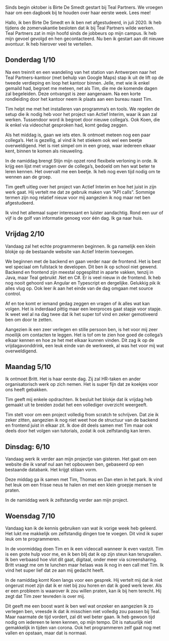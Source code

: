 <!-- title: De eerste week van Birte bij Teal Partners: “Leerrijk en overweldigend, maar één ding is zeker: ik ben super gemotiveerd” -->
<!-- author: Birte -->
<!-- date: 2020-11-23 -->

Sinds begin oktober is Birte De Smedt gestart bij Teal Partners. We vroegen haar om een dagboek bij te houden over haar eerste week. Lees mee!
 
Hallo, ik ben Birte De Smedt en ik ben net afgestudeerd, in juli 2020. Ik heb tijdens de zomervakantie besloten dat ik bij Teal Partners wilde werken. Teal Partners zat in mijn hoofd sinds de jobbeurs op mijn campus. Ik heb mijn gevoel gevolgd en hen gecontacteerd. Nu ben ik gestart aan dit nieuwe avontuur. Ik heb hierover veel te vertellen.

## Donderdag 1/10 

Na een treinrit en een wandeling van het station van Antwerpen naar het Teal Partners-kantoor (met behulp van Google Maps) stap ik uit de lift op de tweede verdieping en loop het kantoor binnen. Jelle, met wie ik enkel gemaild had, begroet me meteen, net als Tim, die me de komende dagen zal begeleiden. Deze ontvangst is zeer aangenaam. Na een korte rondleiding door het kantoor neem ik plaats aan een bureau naast Tim.
 
Tim helpt me met het installeren van programma’s en tools. We regelen de setup die ik nodig heb voor het project van Actief Interim, waar ik aan zal werken. Tussendoor word ik begroet door nieuwe collega’s. Ook Koen, die ik enkel via videochat gesproken had, komt gedag zeggen.

Als het middag is, gaan we iets eten. Ik ontmoet meteen nog een paar collega’s. Het is gezellig, al vind ik het stiekem ook wel een beetje overweldigend. Het is niet simpel om in een groep, waar iedereen elkaar kent, binnen te komen als nieuweling.
 
In de namiddag brengt Stijn mijn opzet rond flexibele verloning in orde. Ik krijg een lijst met vragen over de collega’s, bedoeld om hen wat beter te leren kennen. Het overvalt me een beetje. Ik heb nog even tijd nodig om te wennen aan de groep.

Tim geeft uitleg over het project van Actief Interim en hoe het juist in zijn werk gaat. Hij vertelt me dat ze gebruik maken van “API calls”. Sommige termen zijn nog relatief nieuw voor mij aangezien ik nog maar net ben afgestudeerd.

Ik vind het allemaal super interessant en luister aandachtig. Rond een uur of vijf is de golf van informatie genoeg voor één dag. Ik ga naar huis.

## Vrijdag 2/10

Vandaag zal het echte programmeren beginnen. Ik ga namelijk een klein blokje op de bestaande website van Actief Interim toevoegen.

We beginnen met de backend en gaan verder naar de frontend. Het is best wel speciaal om fullstack te developen. Dit ben ik op school niet gewend. Backend en frontend zijn meestal opgesplitst in aparte vakken, tenzij in Java, maar Teal gebruikt .Net en C#. Er is veel nieuw in de frontend. Ik heb nog nooit gehoord van Angular en Typescript en dergelijke. Gelukkig pik ik alles vlug op. Ook leer ik aan het einde van de dag omgaan met source control.

Af en toe komt er iemand gedag zeggen en vragen of ik alles wat kan volgen. Het is inderdaad pittig maar een leerproces gaat stapje voor stapje. Ik weet wel al na dag twee dat ik het super tof vind en zeker gemotiveerd ben om door te zetten.

Aangezien ik een zeer verlegen en stille persoon ben, is het voor mij zeer moeilijk om contacten te leggen. Het is tof om te zien hoe goed de collega’s elkaar kennen en hoe ze het met elkaar kunnen vinden. Dit zag ik op de vrijdagavonddrink, een leuk einde van de werkweek, al was het voor mij wat overweldigend.

## Maandag 5/10

Ik ontmoet Britt. Het is haar eerste dag. Zij zal HR-taken en ander organisatorisch werk op zich nemen. Het is super fijn dat ze koekjes voor ons heeft gebakken.
 
Tim geeft mij enkele opdrachten. Ik besluit het blokje dat ik vrijdag heb gemaakt uit te breiden zodat het een vollediger overzicht weergeeft.

Tim stelt voor om een project volledig from scratch te schrijven. Dat zie ik zeker zitten, aangezien ik nog niet weet hoe de structuur van de backend en frontend juist in elkaar zit. Ik doe dit deels samen met Tim maar ook deels door het volgen van tutorials, zodat ik ook zelfstandig kan leren.
 
## Dinsdag: 6/10

Vandaag werk ik verder aan mijn projectje van gisteren. Het gaat om een website die ik vanaf nul aan het opbouwen ben, gebaseerd op een bestaande databank. Het krijgt stilaan vorm.
 
Deze middag ga ik samen met Tim, Thomas en Dan eten in het park. Ik vind het leuk om een frisse neus te halen en met een klein groepje mensen te praten.

In de namiddag werk ik zelfstandig verder aan mijn project. 

## Woensdag 7/10
Vandaag kan ik de kennis gebruiken van wat ik vorige week heb geleerd. Het lukt me makkelijk om zelfstandig dingen toe te voegen. Dit vind ik super leuk om te programmeren.

In de voormiddag doen Tim en ik een videocall wanneer ik even vastzit. Tim is een grote hulp voor me, en ik ben blij dat ik op zijn steun kan terugvallen. Ik ben verbaasd hoe vlot dit gaat, digitaal, onder meer via screensharing. Britt vraagt me om te lunchen maar helaas was ik nog in een call met Tim. Ik vind het super lief dat ze aan mij gedacht heeft.

In de namiddag komt Koen langs voor een gesprek. Hij vertelt mij dat ik niet ongerust moet zijn dat ik er niet bij zou horen en dat ik goed werk lever. Als er een probleem is waarover ik zou willen praten, kan ik bij hem terecht. Hij zegt dat Tim zeer tevreden is over mij.
 
Dit geeft me een boost want ik ben wel wat onzeker en aangezien ik zo verlegen ben, vreesde ik dat ik misschien niet volledig zou passen bij Teal. Maar naarmate de tijd vordert, zal dit wel beter gaan. Ik heb gewoon tijd nodig om iedereen te leren kennen, op mijn tempo. Dit is natuurlijk niet gemakkelijk in tijden van corona. Ook het programmeren zelf gaat nog met vallen en opstaan, maar dat is normaal.
